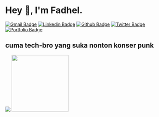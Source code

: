 # Hey 👋, I'm Fadhel.
[![Gmail Badge](https://img.shields.io/badge/-fadhelijlalfalah@gmail.com-c14438?style=flat&logo=Gmail&logoColor=white&link=mailto:fadhelijlalfalah@gmail.com)](mailto:fadhelijlalfalah@gmail.com) 
[![Linkedin Badge](https://img.shields.io/badge/-https://www.linkedin.com/in/fadhelijlalfalah/-0072b1?style=flat&logo=Linkedin&logoColor=white&link=https://www.linkedin.com/in/fadhelijlalfalah/)](https://www.linkedin.com/in/fadhelijlalfalah//) [![Github Badge](https://img.shields.io/badge/-https://github.com/fadhelmurphy-grey?style=flat&logo=github&logoColor=white&link=https://github.com/fadhelmurphy/)](https://github.com/fadhelmurphy/) [![Twitter Badge](https://img.shields.io/badge/-https://twitter.com/Fadhelthirteen-00acee?style=flat&logo=twitter&logoColor=white&link=https://twitter.com/https://twitter.com/Fadhelthirteen/)](https://twitter.com/Fadhelthirteen/) [![Portfolio Badge](https://img.shields.io/badge/portfolio-web-blue?style=flat&link=https://fadhelmurphy.github.io//)](https://fadhelmurphy.github.io//) 
<h2 align='left'>cuma tech-bro yang suka nonton konser punk</h2>

<p>
    <img src="https://github-readme-stats.vercel.app/api?username=fadhelmurphy&hide=contribs,prs&show_icons=true&hide_border=true&title_color=000" />
    <img src="https://github-readme-stats.vercel.app/api/top-langs/?username=fadhelmurphy&layout=compact" height=180 />
</p>
